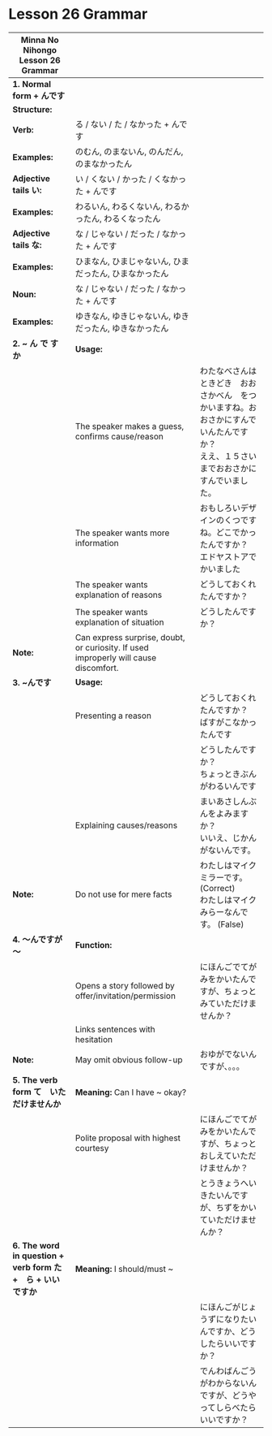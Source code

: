 # Lesson 26 Grammar

| Minna No Nihongo Lesson 26 Grammar                            |                                                                                      |                                                                                                                                          |
| ------------------------------------------------------------- | ------------------------------------------------------------------------------------ | ---------------------------------------------------------------------------------------------------------------------------------------- |
| **1. Normal form + んです**                                   |                                                                                      |                                                                                                                                          |
| **Structure:**                                                |                                                                                      |                                                                                                                                          |
| **Verb:**                                                     | る / ない / た / なかった + んです                                                   |                                                                                                                                          |
| **Examples:**                                                 | のむん, のまないん, のんだん, のまなかったん                                         |                                                                                                                                          |
| **Adjective tails い:**                                       | い / くない / かった / くなかった + んです                                           |                                                                                                                                          |
| **Examples:**                                                 | わるいん, わるくないん, わるかったん, わるくなったん                                 |                                                                                                                                          |
| **Adjective tails な:**                                       | な / じゃない / だった / なかった + んです                                           |                                                                                                                                          |
| **Examples:**                                                 | ひまなん, ひまじゃないん, ひまだったん, ひまなかったん                               |                                                                                                                                          |
| **Noun:**                                                     | な / じゃない / だった / なかった + んです                                           |                                                                                                                                          |
| **Examples:**                                                 | ゆきなん, ゆきじゃないん, ゆきだったん, ゆきなかったん                               |                                                                                                                                          |
| **2. ~ ん で す か**                                          | **Usage:**                                                                           |                                                                                                                                          |
|                                                               | The speaker makes a guess, confirms cause/reason                                     | わたなべさんは　ときどき　おおさかべん　をつかいますね。おおさかにすんでいんたんですか？<br>ええ、１５さいまでおおさかにすんでいました。 |
|                                                               | The speaker wants more information                                                   | おもしろいデザインのくつですね。どこでかったんですか？<br>エドヤストアでかいました                                                       |
|                                                               | The speaker wants explanation of reasons                                             | どうしておくれたんですか？                                                                                                               |
|                                                               | The speaker wants explanation of situation                                           | どうしたんですか？                                                                                                                       |
| **Note:**                                                     | Can express surprise, doubt, or curiosity. If used improperly will cause discomfort. |                                                                                                                                          |
| **3. ~んです**                                                | **Usage:**                                                                           |                                                                                                                                          |
|                                                               | Presenting a reason                                                                  | どうしておくれたんですか？<br>ばすがこなかったんです                                                                                     |
|                                                               |                                                                                      | どうしたんですか？<br>ちょっときぶんがわるいんです                                                                                       |
|                                                               | Explaining causes/reasons                                                            | まいあさしんぶんをよみますか？<br>いいえ、じかんがないんです。                                                                           |
| **Note:**                                                     | Do not use for mere facts                                                            | わたしはマイクミラーです。 (Correct)<br>わたしはマイクみらーなんです。 (False)                                                           |
| **4. ～んですが～**                                           | **Function:**                                                                        |                                                                                                                                          |
|                                                               | Opens a story followed by offer/invitation/permission                                | にほんごでてがみをかいたんですが、ちょっとみていただけませんか？                                                                         |
|                                                               | Links sentences with hesitation                                                      |                                                                                                                                          |
| **Note:**                                                     | May omit obvious follow-up                                                           | おゆがでないんですが、。。。                                                                                                             |
| **5. The verb form て　いただけませんか**                     | **Meaning:** Can I have ~ okay?                                                      |                                                                                                                                          |
|                                                               | Polite proposal with highest courtesy                                                | にほんごでてがみをかいたんですが、ちょっとおしえていただけませんか？                                                                     |
|                                                               |                                                                                      | とうきょうへいきたいんですが、ちずをかいていただけませんか？                                                                             |
| **6. The word in question + verb form た +　ら + いいですか** | **Meaning:** I should/must ~                                                         |                                                                                                                                          |
|                                                               |                                                                                      | にほんごがじょうずになりたいんですか、どうしたらいいですか？                                                                             |
|                                                               |                                                                                      | でんわばんごうがわからないんですが、どうやってしらべたらいいですか？                                                                     |
